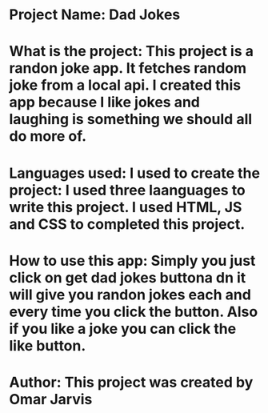 # Project Name: Dad Jokes

# What is the project: This project is a randon joke app. It fetches random joke from a local api. I created this app because I like jokes and laughing is something we should all do more of. 

# Languages used: I used to create the project: I used three laanguages to write this project. I used HTML, JS and CSS to completed this project. 

# How to use this app: Simply you just click on get dad jokes buttona dn it will give you randon jokes each and every time you click the button. Also if you like a joke you can click the like button. 

# Author: This project was created by Omar Jarvis

